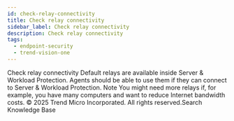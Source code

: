 ```yaml
---
id: check-relay-connectivity
title: Check relay connectivity
sidebar_label: Check relay connectivity
description: Check relay connectivity
tags:
  - endpoint-security
  - trend-vision-one
---
```


 Check relay connectivity Default relays are available inside Server & Workload Protection. Agents should be able to use them if they can connect to Server & Workload Protection. Note You might need more relays if, for example, you have many computers and want to reduce Internet bandwidth costs. © 2025 Trend Micro Incorporated. All rights reserved.Search Knowledge Base